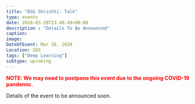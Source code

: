 ```yaml
---
title: "DSG Shrishti: Talk"
type: events
date: 2020-03-20T23:40:49+00:00
description : "Details To Be Announced"
caption: 
image: 
DateOfEvent: Mar 20, 2020
Location: SDS
tags: ["Deep Learning"]
subtype: upcoming
---
```


<font color="red"><b>NOTE: We may need to postpone this event due to the ongoing COVID-19 pandemic.</b></font>


Details of the event to be announced soon.

